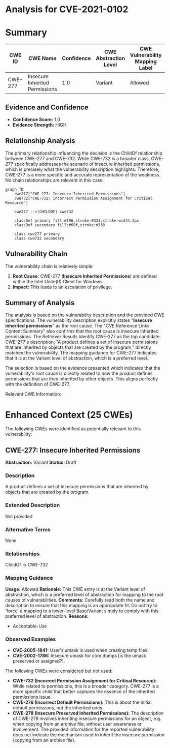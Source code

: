 # Analysis for CVE-2021-0102

# Summary
| CWE ID | CWE Name | Confidence | CWE Abstraction Level | CWE Vulnerability Mapping Label | CWE-Vulnerability Mapping Notes |
|---|---|---|---|---|---|
| CWE-277 | Insecure Inherited Permissions | 1.0 | Variant | Allowed | Primary CWE |

## Evidence and Confidence

*   **Confidence Score:** 1.0
*   **Evidence Strength:** HIGH

## Relationship Analysis
The primary relationship influencing the decision is the ChildOf relationship between CWE-277 and CWE-732. While CWE-732 is a broader class, CWE-277 specifically addresses the scenario of insecure inherited permissions, which is precisely what the vulnerability description highlights. Therefore, CWE-277 is a more specific and accurate representation of the weakness. No chain relationships are relevant in this case.

```mermaid
graph TD
    cwe277["CWE-277: Insecure Inherited Permissions"]
    cwe732["CWE-732: Incorrect Permission Assignment for Critical Resource"]
    
    cwe277 -->|CHILDOF| cwe732
    
    classDef primary fill:#f96,stroke:#333,stroke-width:2px
    classDef secondary fill:#69f,stroke:#333
    
    class cwe277 primary
    class cwe732 secondary
```

## Vulnerability Chain
The vulnerability chain is relatively simple:

1.  **Root Cause:** CWE-277 (**Insecure Inherited Permissions**) are defined within the Intel Unite(R) Client for Windows.
2.  **Impact:** This leads to an escalation of privilege.

## Summary of Analysis
The analysis is based on the vulnerability description and the provided CWE specifications. The vulnerability description explicitly states "**Insecure inherited permissions**" as the root cause. The "CVE Reference Links Content Summary" also confirms that the root cause is insecure inherited permissions. The Retriever Results identify CWE-277 as the top candidate. CWE-277's description, "A product defines a set of insecure permissions that are inherited by objects that are created by the program," directly matches the vulnerability. The mapping guidance for CWE-277 indicates that it is at the Variant level of abstraction, which is a preferred level.

The selection is based on the evidence presented which indicates that the vulnerability's root cause is directly related to how the product defines permissions that are then inherited by other objects. This aligns perfectly with the definition of CWE-277.

Relevant CWE Information:

# Enhanced Context (25 CWEs)
The following CWEs were identified as potentially relevant to this vulnerability:

## CWE-277: Insecure Inherited Permissions
**Abstraction:** Variant
**Status:** Draft

### Description
A product defines a set of insecure permissions that are inherited by objects that are created by the program.

### Extended Description
Not provided

### Alternative Terms
None

### Relationships
ChildOf -> CWE-732

### Mapping Guidance
**Usage:** Allowed
**Rationale:** This CWE entry is at the Variant level of abstraction, which is a preferred level of abstraction for mapping to the root causes of vulnerabilities.
**Comments:** Carefully read both the name and description to ensure that this mapping is an appropriate fit. Do not try to 'force' a mapping to a lower-level Base/Variant simply to comply with this preferred level of abstraction.
**Reasons:**
- Acceptable-Use

### Observed Examples
- **CVE-2005-1841:** User's umask is used when creating temp files.
- **CVE-2002-1786:** Insecure umask for core dumps [is the umask preserved or assigned?].

The following CWEs were considered but not used:

*   **CWE-732 (Incorrect Permission Assignment for Critical Resource):** While related to permissions, this is a broader category. CWE-277 is a more specific child that better captures the essence of the inherited permissions issue.
*   **CWE-276 (Incorrect Default Permissions):** This is about the initial default permissions, not the inherited ones.
*   **CWE-278 (Insecure Preserved Inherited Permissions):** The description of CWE-278 involves inheriting insecure permissions for an object, e.g. when copying from an archive file, without user awareness or involvement. The provided information for the reported vulnerability does not indicate the mechanism used to inherit the insecure permission (copying from an archive file).